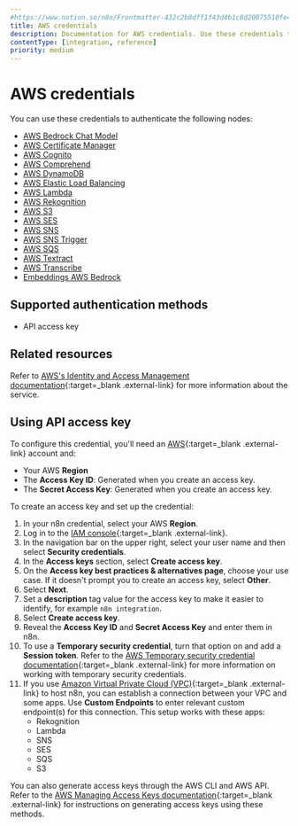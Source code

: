 ```yaml
---
#https://www.notion.so/n8n/Frontmatter-432c2b8dff1f43d4b1c8d20075510fe4
title: AWS credentials
description: Documentation for AWS credentials. Use these credentials to authenticate AWS in n8n, a workflow automation platform.
contentType: [integration, reference]
priority: medium
---
```


# AWS credentials

You can use these credentials to authenticate the following nodes:

- [AWS Bedrock Chat Model](/integrations/builtin/cluster-nodes/sub-nodes/n8n-nodes-langchain.lmchatawsbedrock.md)
- [AWS Certificate Manager](/integrations/builtin/app-nodes/n8n-nodes-base.awscertificatemanager.md)
- [AWS Cognito](/integrations/builtin/app-nodes/n8n-nodes-base.awscognito.md)
- [AWS Comprehend](/integrations/builtin/app-nodes/n8n-nodes-base.awscomprehend.md)
- [AWS DynamoDB](/integrations/builtin/app-nodes/n8n-nodes-base.awsdynamodb.md)
- [AWS Elastic Load Balancing](/integrations/builtin/app-nodes/n8n-nodes-base.awselb.md)
- [AWS Lambda](/integrations/builtin/app-nodes/n8n-nodes-base.awslambda.md)
- [AWS Rekognition](/integrations/builtin/app-nodes/n8n-nodes-base.awsrekognition.md)
- [AWS S3](/integrations/builtin/app-nodes/n8n-nodes-base.awss3.md)
- [AWS SES](/integrations/builtin/app-nodes/n8n-nodes-base.awsses.md)
- [AWS SNS](/integrations/builtin/app-nodes/n8n-nodes-base.awssns.md)
- [AWS SNS Trigger](/integrations/builtin/trigger-nodes/n8n-nodes-base.awssnstrigger.md)
- [AWS SQS](/integrations/builtin/app-nodes/n8n-nodes-base.awssqs.md)
- [AWS Textract](/integrations/builtin/app-nodes/n8n-nodes-base.awstextract.md)
- [AWS Transcribe](/integrations/builtin/app-nodes/n8n-nodes-base.awstranscribe.md)
- [Embeddings AWS Bedrock](/integrations/builtin/cluster-nodes/sub-nodes/n8n-nodes-langchain.embeddingsawsbedrock.md)

## Supported authentication methods

- API access key

## Related resources

Refer to [AWS's Identity and Access Management documentation](https://docs.aws.amazon.com/IAM/latest/UserGuide/getting-started.html){:target=_blank .external-link} for more information about the service.

## Using API access key

To configure this credential, you'll need an [AWS](https://aws.amazon.com/){:target=_blank .external-link} account and:

- Your AWS **Region**
- The **Access Key ID**: Generated when you create an access key.
- The **Secret Access Key**: Generated when you create an access key.

To create an access key and set up the credential:

1. In your n8n credential, select your AWS **Region**.
1. Log in to the [IAM console](https://console.aws.amazon.com/iam){:target=_blank .external-link}.
2. In the navigation bar on the upper right, select your user name and then select **Security credentials**.
3. In the **Access keys** section, select **Create access key**.
4. On the **Access key best practices & alternatives page**, choose your use case. If it doesn't prompt you to create an access key, select **Other**.
5. Select **Next**.
6. Set a **description** tag value for the access key to make it easier to identify, for example `n8n integration`.
7. Select **Create access key**.
8. Reveal the **Access Key ID** and **Secret Access Key** and enter them in n8n.
10. To use a **Temporary security credential**, turn that option on and add a **Session token**. Refer to the [AWS Temporary security credential documentation](https://docs.aws.amazon.com/IAM/latest/UserGuide/id_credentials_temp.html){:target=_blank .external-link} for more information on working with temporary security credentials.
11. If you use [Amazon Virtual Private Cloud (VPC)](https://aws.amazon.com/vpc/){:target=_blank .external-link} to host n8n, you can establish a connection between your VPC and some apps. Use **Custom Endpoints** to enter relevant custom endpoint(s) for this connection. This setup works with these apps:
    - Rekognition
    - Lambda
    - SNS
    - SES
    - SQS
    - S3

You can also generate access keys through the AWS CLI and AWS API. Refer to the [AWS Managing Access Keys documentation](https://docs.aws.amazon.com/IAM/latest/UserGuide/id_credentials_access-keys.html){:target=_blank .external-link} for instructions on generating access keys using these methods.


